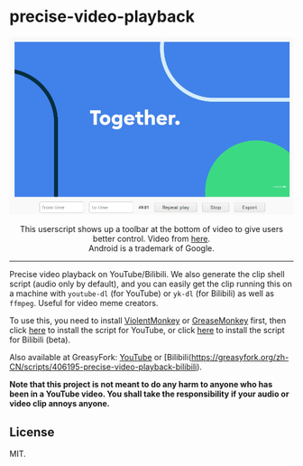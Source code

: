 # precise-video-playback

![example](example.png)

<p align="center">
  This userscript shows up a toolbar at the bottom of video to give users better control. Video from <a href="https://www.youtube.com/watch?v=l2UDgpLz20M">here</a>. <br>
  Android is a trademark of Google.
</p>

---

Precise video playback on YouTube/Bilibili. We also generate the clip shell script (audio only by default), and you can easily get the clip running this on a machine with `youtube-dl` (for YouTube) or `yk-dl` (for Bilibili) as well as `ffmpeg`. Useful for video meme creators.

To use this, you need to install [ViolentMonkey](https://violentmonkey.github.io/) or [GreaseMonkey](https://www.greasespot.net/) first, then click [here](https://github.com/suisei-cn/pvp/raw/master/pvp-youtube.user.js) to install the script for YouTube, or click [here](https://github.com/suisei-cn/pvp/raw/master/pvp-bilibili.user.js) to install the script for Bilibili (beta).

Also available at GreasyFork: [YouTube](https://greasyfork.org/en/scripts/400569-precise-video-playback-youtube) or [Bilibili(https://greasyfork.org/zh-CN/scripts/406195-precise-video-playback-bilibili).

**Note that this project is not meant to do any harm to anyone who has been in a YouTube video. You shall take the responsibility if your audio or video clip annoys anyone.**

## License

MIT.
